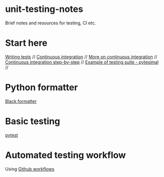 # unit-testing-notes
Brief notes and resources for testing, CI etc.

# Start here
[Writing tests](https://docs.python-guide.org/writing/tests/) // 
[Continuous integration](https://docs.python-guide.org/scenarios/ci/) //
[More on continuous integration](https://www.fullstackpython.com/continuous-integration.html) // 
[Continuous integration step-by-step](https://realpython.com/python-continuous-integration/) // 
[Example of testing suite - pytesimal](https://github.com/murphyqm/pytesimal/tree/master/tests) // 

# Python formatter
[Black formatter](https://www.geeksforgeeks.org/python-code-formatting-using-black/#:~:text=Black%20is%20the%20uncompromising%20Python,energy%20for%20more%20important%20matters.)

# Basic testing
[pytest](https://docs.pytest.org/en/6.2.x/)

# Automated testing workflow

Using [Github workflows](https://docs.github.com/en/actions/automating-builds-and-tests/building-and-testing-python)
